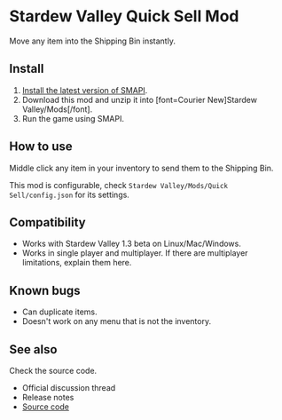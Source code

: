 # Stardew Valley Quick Sell Mod

Move any item into the Shipping Bin instantly.

## Install

1. [Install the latest version of SMAPI](https://smapi.io).
1. Download this mod and unzip it into [font=Courier New]Stardew Valley/Mods[/font].
1. Run the game using SMAPI.

## How to use

Middle click any item in your inventory to send them to the Shipping Bin.

This mod is configurable, check `Stardew Valley/Mods/Quick Sell/config.json` for its settings.

## Compatibility

- Works with Stardew Valley 1.3 beta on Linux/Mac/Windows.
- Works in single player and multiplayer. If there are multiplayer limitations, explain them here.

## Known bugs

- Can duplicate items.
- Doesn't work on any menu that is not the inventory.

## See also

Check the source code.

- Official discussion thread
- Release notes
- [Source code](https://github.com/AlejandroAkbal/Stardew-Valley-Quick-Sell-Mod)
